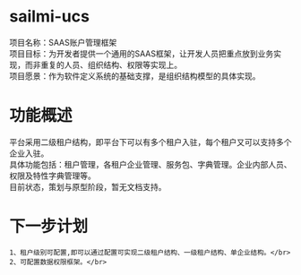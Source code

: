 # sailmi-ucs
   项目名称：SAAS账户管理框架</br>
   项目目标：为开发者提供一个通用的SAAS框架，让开发人员把重点放到业务实现，而非重复的人员、组织结构、权限等实现上。</br>
   项目愿景：作为软件定义系统的基础支撑，是组织结构模型的具体实现。</br>
# 功能概述
  平台采用二级租户结构，即平台下可以有多个租户入驻，每个租户又可以支持多个企业入驻。</br>
  具体功能包括：租户管理，各租户企业管理、服务包、字典管理。企业内部人员、权限及特性字典管理等。</br>
  目前状态，策划与原型阶段，暂无文档支持。</br>
  
# 下一步计划
    1、租户级别可配置,即可以通过配置可实现二级租户结构、一级租户结构、单企业结构。</br>
    2、可配置数据权限框架。</br>
    
    
